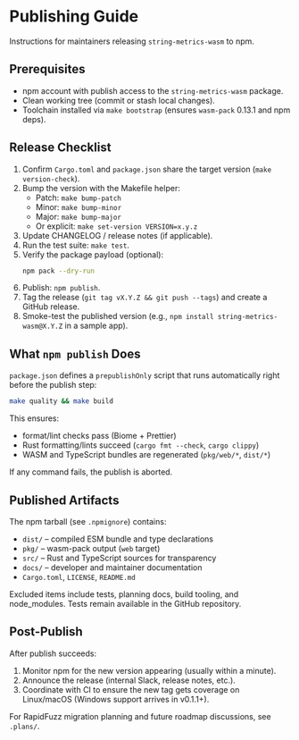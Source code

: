 # Publishing Guide

Instructions for maintainers releasing `string-metrics-wasm` to npm.

## Prerequisites

- npm account with publish access to the `string-metrics-wasm` package.
- Clean working tree (commit or stash local changes).
- Toolchain installed via `make bootstrap` (ensures `wasm-pack` 0.13.1 and npm deps).

## Release Checklist

1. Confirm `Cargo.toml` and `package.json` share the target version (`make version-check`).
2. Bump the version with the Makefile helper:
   - Patch: `make bump-patch`
   - Minor: `make bump-minor`
   - Major: `make bump-major`
   - Or explicit: `make set-version VERSION=x.y.z`
3. Update CHANGELOG / release notes (if applicable).
4. Run the test suite: `make test`.
5. Verify the package payload (optional):
   ```bash
   npm pack --dry-run
   ```
6. Publish: `npm publish`.
7. Tag the release (`git tag vX.Y.Z && git push --tags`) and create a GitHub release.
8. Smoke-test the published version (e.g., `npm install string-metrics-wasm@X.Y.Z` in a sample app).

## What `npm publish` Does

`package.json` defines a `prepublishOnly` script that runs automatically right before the publish
step:

```bash
make quality && make build
```

This ensures:

- format/lint checks pass (Biome + Prettier)
- Rust formatting/lints succeed (`cargo fmt --check`, `cargo clippy`)
- WASM and TypeScript bundles are regenerated (`pkg/web/*`, `dist/*`)

If any command fails, the publish is aborted.

## Published Artifacts

The npm tarball (see `.npmignore`) contains:

- `dist/` – compiled ESM bundle and type declarations
- `pkg/` – wasm-pack output (`web` target)
- `src/` – Rust and TypeScript sources for transparency
- `docs/` – developer and maintainer documentation
- `Cargo.toml`, `LICENSE`, `README.md`

Excluded items include tests, planning docs, build tooling, and node_modules. Tests remain available
in the GitHub repository.

## Post-Publish

After publish succeeds:

1. Monitor npm for the new version appearing (usually within a minute).
2. Announce the release (internal Slack, release notes, etc.).
3. Coordinate with CI to ensure the new tag gets coverage on Linux/macOS (Windows support arrives in
   v0.1.1+).

For RapidFuzz migration planning and future roadmap discussions, see `.plans/`.
